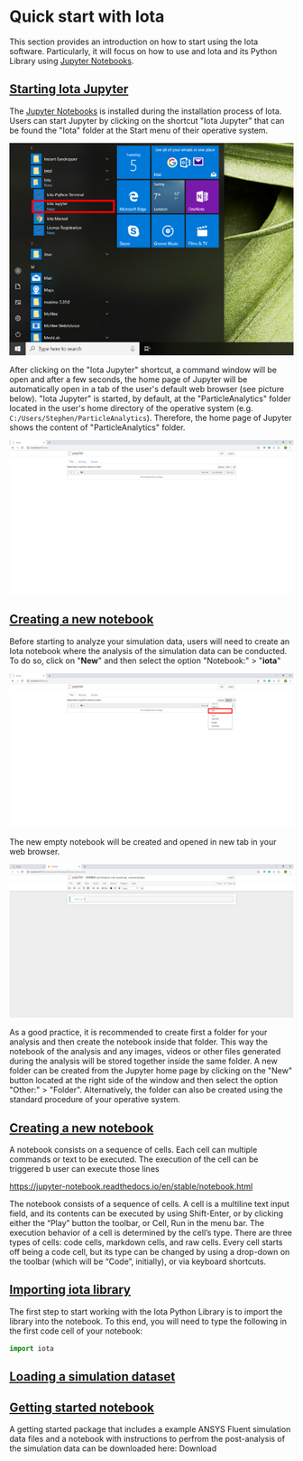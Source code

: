 # Quick start with Iota

This section provides an introduction on how to start using the Iota software. Particularly, it will focus on how to use and Iota and its Python Library using [Jupyter Notebooks](https://jupyter-notebook-beginner-guide.readthedocs.io/en/latest/what_is_jupyter.html).

## <a id='starting-jupyter'></a>[Starting Iota Jupyter](#starting-jupyter)

The [Jupyter Notebooks](https://jupyter-notebook-beginner-guide.readthedocs.io/en/latest/what_is_jupyter.html) is installed during the installation process of Iota. Users can start Jupyter by clicking on the shortcut "Iota Jupyter" that can be found the "Iota" folder at the Start menu of their operative system.


![](/images/License_registration_Iota_Jupyter.PNG)
  

After clicking on the "Iota Jupyter" shortcut, a command window will be open and after a few seconds, the home page of Jupyter will be automatically open in a tab of the user's default web browser (see picture below). "Iota Jupyter" is started, by default, at the "ParticleAnalytics" folder located in the user's home directory of the operative system (e.g. `C:/Users/Stephen/ParticleAnalytics`). Therefore, the home page of Jupyter shows the content of "ParticleAnalytics" folder.

![](/images/Getting_started_Jupyter_Notebooks_tree.PNG)

## <a id='creating-a-new-notebook'></a>[Creating a new notebook](#creating-a-new-notebook)

Before starting to analyze your simulation data, users will need to create an Iota notebook where the analysis of the simulation data can be conducted. To do so, click on "**New**" and then select the option "Notebook:" > "**iota**"

![](/images/Getting_started_Jupyter_Notebooks_New_Notebook.PNG)

The new empty notebook will be created and opened in new tab in your web browser. 

![](/images/Getting_started_iota_notebook.PNG)

As a good practice, it is recommended to create first a folder for your analysis and then create the notebook inside that folder. This way the notebook of the analysis and any images, videos or other files generated during the analysis will be stored together inside the same folder. A new folder can be created from the Jupyter home page by clicking on the "New" button located at the right side of the window and then select the option "Other:" > "Folder". Alternatively, the folder can also be created using the standard procedure of your operative system.


## <a id='what-is-notebook'></a>[Creating a new notebook](#creating-a-new-notebook)

A notebook consists on a sequence of cells. Each cell can multiple commands or text to be executed. The execution of the cell can be triggered b user can execute those lines 

https://jupyter-notebook.readthedocs.io/en/stable/notebook.html

The notebook consists of a sequence of cells. A cell is a multiline text input field, and its contents can be executed by using Shift-Enter, or by clicking either the “Play” button the toolbar, or Cell, Run in the menu bar. The execution behavior of a cell is determined by the cell’s type. There are three types of cells: code cells, markdown cells, and raw cells. Every cell starts off being a code cell, but its type can be changed by using a drop-down on the toolbar (which will be “Code”, initially), or via keyboard shortcuts.


## <a id='importing-iota-library'></a>[Importing iota library](#importing-iota-library)
The first step to start working with the Iota Python Library is to import the library into the notebook. To this end, you will need to type the following in the first code cell of your notebook:

``` python
import iota
```

## <a id='loading-a-dataset'></a>[Loading a simulation dataset](#loading-a-dataset)
 




## <a id='getting-started-notebook'></a>[Getting started notebook](#getting-started-notebook)

A getting started package that includes a example ANSYS Fluent simulation data files and a notebook with instructions to perfrom the post-analysis of the simulation data can be downloaded here: Download 